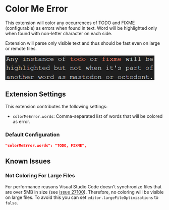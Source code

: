 Color Me Error
==============

This extension will color any occurrences of TODO and FIXME (configurable) as
errors when found in text. Word will be highlighted only when found with
non-letter character on each side.

Extension will parse only visible text and thus should be fast even on large
or remote files.

![Screenshot](https://github.com/medo64/ColorMeError/raw/main/./images/screenshot.png)


## Extension Settings

This extension contributes the following settings:

* `colorMeError.words`: Comma-separated list of words that will be colored as
                        error.


### Default Configuration

```json
"colorMeError.words": "TODO, FIXME",
```


## Known Issues

### Not Coloring For Large Files

For performance reasons Visual Studio Code doesn't synchronize files that are
over 5MB in size (see [issue 27100](https://github.com/Microsoft/vscode/issues/27100)).
Therefore, no coloring will be visible on large files. To avoid this you can
set `editor.largeFileOptimizations` to `false`.
